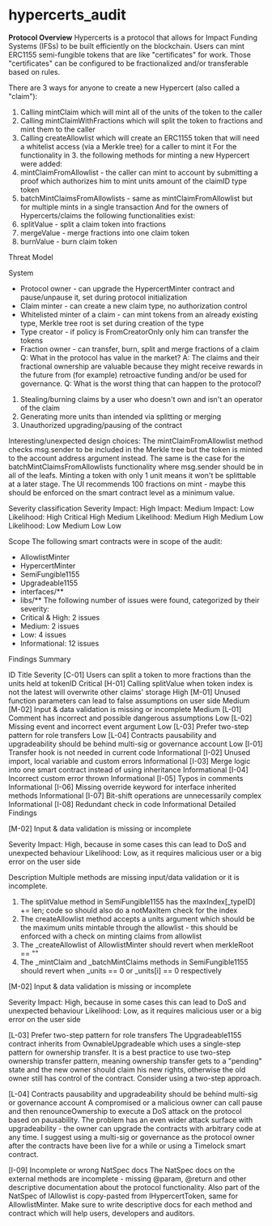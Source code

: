 # hypercerts_audit
**Protocol Overview**
Hypercerts is a protocol that allows for Impact Funding Systems (IFSs) to be built efficiently on the blockchain. 
Users can mint ERC1155 semi-fungible tokens that are like "certificates" for work. 
Those "certificates" can be configured to be fractionalized and/or transferable based on rules. 

There are 3 ways for anyone to create a new Hypercert (also called a "claim"):
1. Calling mintClaim which will mint all of the units of the token to the caller
2. Calling mintClaimWithFractions which will split the token to fractions and mint them to the caller
3. Calling createAllowlist which will create an ERC1155 token that will need a whitelist access (via a Merkle tree) for a caller to mint it
For the functionality in 3. the following methods for minting a new Hypercert were added:
1. mintClaimFromAllowlist - the caller can mint to account by submitting a proof which authorizes him to mint units amount of the claimID type token
2. batchMintClaimsFromAllowlists - same as mintClaimFromAllowlist but for multiple mints in a single transaction
And for the owners of Hypercerts/claims the following functionalities exist:
1. splitValue - split a claim token into fractions
2. mergeValue - merge fractions into one claim token
3. burnValue - burn claim token


Threat Model

System 
* Protocol owner - can upgrade the HypercertMinter contract and pause/unpause it, set during protocol initialization
* Claim minter - can create a new claim type, no authorization control
* Whitelisted minter of a claim - can mint tokens from an already existing type, Merkle tree root is set during creation of the type
* Type creator - if policy is FromCreatorOnly only him can transfer the tokens
* Fraction owner - can transfer, burn, split and merge fractions of a claim
Q: What in the protocol has value in the market?
A: The claims and their fractional ownership are valuable because they might receive rewards in the future from (for example) retroactive funding and/or be used for governance.
Q: What is the worst thing that can happen to the protocol?
1. Stealing/burning claims by a user who doesn't own and isn't an operator of the claim
2. Generating more units than intended via splitting or merging
3. Unauthorized upgrading/pausing of the contract

Interesting/unexpected design choices:
The mintClaimFromAllowlist method checks msg.sender to be included in the Merkle tree but the token is minted to the account address argument instead. The same is the case for the batchMintClaimsFromAllowlists functionality where msg.sender should be in all of the leafs.
Minting a token with only 1 unit means it won't be splittable at a later stage. The UI recommends 100 fractions on mint - maybe this should be enforced on the smart contract level as a minimum value.

Severity classification
Severity	Impact: High	Impact: Medium	Impact: Low
Likelihood: High	Critical	High	Medium
Likelihood: Medium	High	Medium	Low
Likelihood: Low	Medium	Low	Low

Scope
The following smart contracts were in scope of the audit:
* AllowlistMinter
* HypercertMinter
* SemiFungible1155
* Upgradeable1155
* interfaces/**
* libs/**
The following number of issues were found, categorized by their severity:
* Critical & High: 2 issues
* Medium: 2 issues
* Low: 4 issues
* Informational: 12 issues


Findings Summary
		
		
		
		
ID	Title	Severity
[C-01]	Users can split a token to more fractions than the units held at tokenID	Critical
[H-01]	Calling splitValue when token index is not the latest will overwrite other claims' storage	High
[M-01]	Unused function parameters can lead to false assumptions on user side	Medium
[M-02]	Input & data validation is missing or incomplete	Medium
[L-01]	Comment has incorrect and possible dangerous assumptions	Low
[L-02]	Missing event and incorrect event argument	Low
[L-03]	Prefer two-step pattern for role transfers	Low
[L-04]	Contracts pausability and upgradeability should be behind multi-sig or governance account	Low
[I-01]	Transfer hook is not needed in current code	Informational
[I-02]	Unused import, local variable and custom errors	Informational
[I-03]	Merge logic into one smart contract instead of using inheritance	Informational
[I-04]	Incorrect custom error thrown	Informational
[I-05]	Typos in comments	Informational
[I-06]	Missing override keyword for interface inherited methods	Informational
[I-07]	Bit-shift operations are unnecessarily complex	Informational
[I-08]	Redundant check in code	Informational
Detailed Findings



[M-02] Input & data validation is missing or incomplete

Severity
Impact: High, because in some cases this can lead to DoS and unexpected behaviour
Likelihood: Low, as it requires malicious user or a big error on the user side

Description
Multiple methods are missing input/data validation or it is incomplete.
1. The splitValue method in SemiFungible1155 has the maxIndex[_typeID] += len; code so should also do a notMaxItem check for the index
2. The createAllowlist method accepts a units argument which should be the maximum units mintable through the allowlist - this should be enforced with a check on minting claims from allowlist
3. The _createAllowlist of AllowlistMinter should revert when merkleRoot == ""
4. The _mintClaim and _batchMintClaims methods in SemiFungible1155 should revert when _units == 0 or _units[i] == 0 respectively



[M-02] Input & data validation is missing or incomplete

Severity
Impact: High, because in some cases this can lead to DoS and unexpected behaviour
Likelihood: Low, as it requires malicious user or a big error on the user side




[L-03] Prefer two-step pattern for role transfers
The Upgradeable1155 contract inherits from OwnableUpgradeable which uses a single-step pattern for ownership transfer. It is a best practice to use two-step ownership transfer pattern, meaning ownership transfer gets to a "pending" state and the new owner should claim his new rights, otherwise the old owner still has control of the contract. Consider using a two-step approach.


[L-04] Contracts pausability and upgradeability should be behind multi-sig or governance account
A compromised or a malicious owner can call pause and then renounceOwnership to execute a DoS attack on the protocol based on pausability. The problem has an even wider attack surface with upgradeability - the owner can upgrade the contracts with arbitrary code at any time. I suggest using a multi-sig or governance as the protocol owner after the contracts have been live for a while or using a Timelock smart contract.


[I-09] Incomplete or wrong NatSpec docs
The NatSpec docs on the external methods are incomplete - missing @param, @return and other descriptive documentation about the protocol functionality. Also part of the NatSpec of IAllowlist is copy-pasted from IHypercertToken, same for AllowlistMinter. Make sure to write descriptive docs for each method and contract which will help users, developers and auditors.
